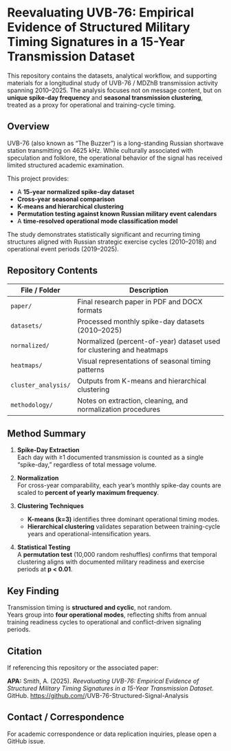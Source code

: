 # Reevaluating UVB-76: Empirical Evidence of Structured Military Timing Signatures in a 15-Year Transmission Dataset

This repository contains the datasets, analytical workflow, and supporting materials for a longitudinal study of UVB-76 / MDZhB transmission activity spanning 2010–2025. The analysis focuses not on message content, but on **unique spike-day frequency** and **seasonal transmission clustering**, treated as a proxy for operational and training-cycle timing.

## Overview

UVB-76 (also known as “The Buzzer”) is a long-standing Russian shortwave station transmitting on 4625 kHz. While culturally associated with speculation and folklore, the operational behavior of the signal has received limited structured academic examination.

This project provides:

- A **15-year normalized spike-day dataset**
- **Cross-year seasonal comparison**
- **K-means and hierarchical clustering**
- **Permutation testing against known Russian military event calendars**
- A **time-resolved operational mode classification model**

The study demonstrates statistically significant and recurring timing structures aligned with Russian strategic exercise cycles (2010–2018) and operational event periods (2019–2025).

## Repository Contents

| File / Folder | Description |
|--------------|-------------|
| `paper/` | Final research paper in PDF and DOCX formats |
| `datasets/` | Processed monthly spike-day datasets (2010–2025) |
| `normalized/` | Normalized (percent-of-year) dataset used for clustering and heatmaps |
| `heatmaps/` | Visual representations of seasonal timing patterns |
| `cluster_analysis/` | Outputs from K-means and hierarchical clustering |
| `methodology/` | Notes on extraction, cleaning, and normalization procedures |

## Method Summary

1. **Spike-Day Extraction**  
   Each day with ≥1 documented transmission is counted as a single “spike-day,” regardless of total message volume.

2. **Normalization**  
   For cross-year comparability, each year’s monthly spike-day counts are scaled to **percent of yearly maximum frequency**.

3. **Clustering Techniques**  
   - **K-means (k=3)** identifies three dominant operational timing modes.  
   - **Hierarchical clustering** validates separation between training-cycle years and operational-intensification years.

4. **Statistical Testing**  
   A **permutation test** (10,000 random reshuffles) confirms that temporal clustering aligns with documented military readiness and exercise periods at **p < 0.01**.

## Key Finding

Transmission timing is **structured and cyclic**, not random.  
Years group into **four operational modes**, reflecting shifts from annual training readiness cycles to operational and conflict-driven signaling periods.

## Citation

If referencing this repository or the associated paper:

**APA:**
Smith, A. (2025). *Reevaluating UVB-76: Empirical Evidence of Structured Military Timing Signatures in a 15-Year Transmission Dataset.* GitHub. https://github.com/<your-username>/UVB-76-Structured-Signal-Analysis

## Contact / Correspondence

For academic correspondence or data replication inquiries, please open a GitHub issue.
